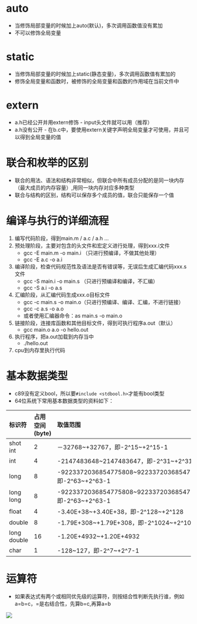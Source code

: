 
# auto

- 当修饰局部变量的时候加上auto(默认)，多次调用函数值没有累加
- 不可以修饰全局变量

# static

- 当修饰局部变量的时候加上static(静态变量)，多次调用函数值有累加的
- 修饰全局变量和函数时，被修饰的全局变量和函数的作用域在当前文件中

# extern

- a.h已经公开并用extern修饰 - input头文件就可以用（推荐）
- a.h没有公开 - 在b.c中，要使用extern关键字声明全局变量才可使用，并且可以得到全局变量的值

# 联合和枚举的区别

- 联合的用法、语法和结构非常相似，但联合中所有成员分配的是同一块内存（最大成员的内存容量）,用同一块内存对应多种类型
- 联合与结构的区别，结构可以保存多个成员的值，联合只能保存一个值

#  编译与执行的详细流程

1. 编写代码阶段，得到main.m / a.c / a.h ...
2. 预处理阶段，主要对包含的头文件和宏定义进行处理，得到xxx.i文件
    - gcc -E main.m -o main.i （只进行预编译，不做其他处理）
    - gcc -E a.c -o a.i
3. 编译阶段，检查代码规范性及语法是否有错误等，无误后生成汇编代码xxx.s文件
    - gcc -S main.i -o main.s （只进行预编译和编译，不汇编）
    - gcc -S a.i -o a.s
4. 汇编阶段，从汇编代码生成xxx.o目标文件
    - gcc -c main.s -o main.o（只进行预编译、编译、汇编，不进行链接）
    - gcc -c a.s -o a.o
    - 或者使用汇编器命令：as main.s -o main.o
5. 链接阶段，连接库函数和其他目标文件，得到可执行程序a.out（默认）
    - gcc main.o a.o -o hello.out
6. 执行程序，把a.out加载到内存当中
    - ./hello.out
7. cpu到内存里执行代码


# 基本数据类型
- c89没有定义bool，所以要```#include <stdbool.h>```才能有bool类型
- 64位系统下常用基本数据类型的资料如下：

标识符|占用空间(byte)|取值范围
:-|:-|:-
shot int|2|－32768~+32767，即-2^15~+2^15-1
int|4|-2147483648~2147483647，即-2^31~+2^31-1
long|8|-9223372036854775808~9223372036854775807，即-2^63~+2^63-1
long long|8|-9223372036854775808~9223372036854775807，即-2^63~+2^63-1
float|4|-3.40E+38~+3.40E+38，即-2^128~+2^128
double|8|-1.79E+308~+1.79E+308，即-2^1024~+2^1024
long double|16|-1.20E+4932~+1.20E+4932
char|1 |-128~127，即-2^7~+2^7-1

# 运算符

- 如果表达式有两个或相同优先级的运算符，则按结合性判断先执行谁，例如a=b=c，=是右结合性，先算b=c,再算a=b

![](http://o9ivu69va.bkt.clouddn.com/%E8%BF%90%E7%AE%97%E7%AC%A6%E4%BC%98%E5%85%88%E7%BA%A7.png)
